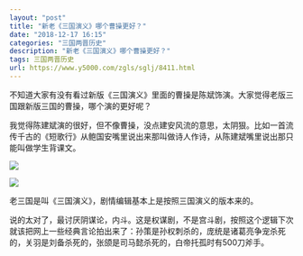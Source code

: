 ```yaml
---
layout: "post"
title: "新老《三国演义》哪个曹操更好？"
date: "2018-12-17 16:15"
categories: "三国两晋历史"
description: "新老《三国演义》哪个曹操更好？"
tags: 三国两晋历史
url: https://www.y5000.com/zgls/sglj/8411.html
---
```






不知道大家有没有看过新版《三国演义》里面的曹操是陈斌饰演。大家觉得老版三国跟新版三国的曹操，哪个演的更好呢？

我觉得陈建斌演的很好，但不像曹操，没点建安风流的意思，太阴狠。比如一首流传千古的《短歌行》从鲍国安嘴里说出来那叫做诗人作诗，从陈建斌嘴里说出那只能叫做学生背课文。

![](https://img.y5000.com/uploads/allimg/161227/8-16122G3331b94.jpg)

![](https://img.y5000.com/uploads/allimg/161227/8-16122G3330MO.jpg)

老三国是叫《三国演义》，剧情编辑基本上是按照三国演义的版本来的。

说的太对了，最讨厌阴谋论，内斗。这是权谋剧，不是宫斗剧，按照这个逻辑下次就该把网上一些经典言论拍出来了：孙策是孙权刺杀的，庞统是诸葛亮争宠杀死的，关羽是刘备杀死的，张颌是司马懿杀死的，白帝托孤时有500刀斧手。
